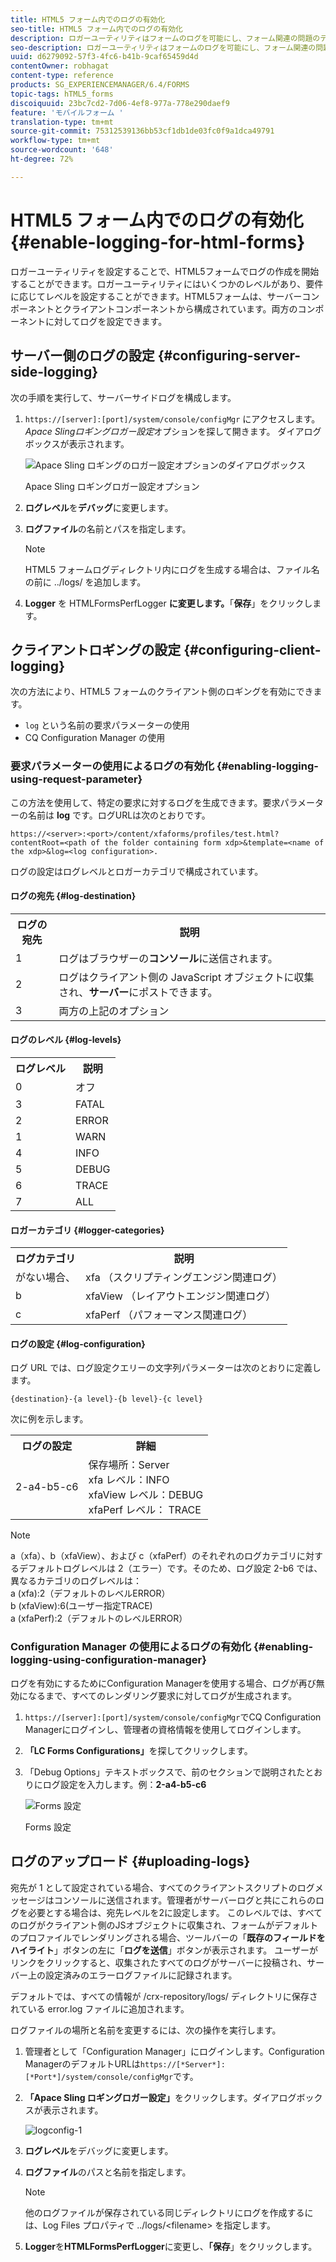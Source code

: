 ```yaml
---
title: HTML5 フォーム内でのログの有効化
seo-title: HTML5 フォーム内でのログの有効化
description: ロガーユーティリティはフォームのログを可能にし、フォーム関連の問題のデバッグに役立ちます。
seo-description: ロガーユーティリティはフォームのログを可能にし、フォーム関連の問題のデバッグに役立ちます。
uuid: d6279092-57f3-4fc6-b41b-9caf65459d4d
contentOwner: robhagat
content-type: reference
products: SG_EXPERIENCEMANAGER/6.4/FORMS
topic-tags: hTML5_forms
discoiquuid: 23bc7cd2-7d06-4ef8-977a-778e290daef9
feature: 'モバイルフォーム '
translation-type: tm+mt
source-git-commit: 75312539136bb53cf1db1de03fc0f9a1dca49791
workflow-type: tm+mt
source-wordcount: '648'
ht-degree: 72%

---
```



# HTML5 フォーム内でのログの有効化 {#enable-logging-for-html-forms}

ロガーユーティリティを設定することで、HTML5フォームでログの作成を開始することができます。ロガーユーティリティにはいくつかのレベルがあり、要件に応じてレベルを設定することができます。HTML5フォームは、サーバーコンポーネントとクライアントコンポーネントから構成されています。両方のコンポーネントに対してログを設定できます。 

## サーバー側のログの設定 {#configuring-server-side-logging}

次の手順を実行して、サーバーサイドログを構成します。

1. `https://[server]:[port]/system/console/configMgr` にアクセスします。*Apace Slingロギングロガー設定*&#x200B;オプションを探して開きます。 ダイアログボックスが表示されます。

   ![ Apace Sling ロギングのロガー設定オプションのダイアログボックス](assets/logconfig.png)

   Apace Sling ロギングロガー設定オプション

1. **ログレベル**&#x200B;を&#x200B;**デバッグ**&#x200B;に変更します。 

1. **ログファイル**&#x200B;の名前とパスを指定します。

   >[!NOTE]
   >
   >HTML5 フォームログディレクトリ内にログを生成する場合は、ファイル名の前に ../logs/ を追加します。

1. **Logger** を HTMLFormsPerfLogger **に変更します。**「**保存**」をクリックします。

## クライアントロギングの設定 {#configuring-client-logging}

次の方法により、HTML5 フォームのクライアント側のロギングを有効にできます。

* `log` という名前の要求パラメーターの使用
* CQ Configuration Manager の使用

### 要求パラメーターの使用によるログの有効化  {#enabling-logging-using-request-parameter}

この方法を使用して、特定の要求に対するログを生成できます。要求パラメーターの名前は **log** です。ログURLは次のとおりです。

`https://<server>:<port>/content/xfaforms/profiles/test.html?contentRoot=<path of the folder containing form xdp>&template=<name of the xdp>&log=<log configuration>.`

ログの設定はログレベルとロガーカテゴリで構成されています。

#### ログの宛先 {#log-destination}

<table> 
 <tbody> 
  <tr> 
   <th><strong>ログの宛先</strong></th> 
   <th><strong>説明</strong></th> 
  </tr> 
  <tr> 
   <td>1</td> 
   <td>ログはブラウザーの<strong>コンソール</strong>に送信されます。</td> 
  </tr> 
  <tr> 
   <td>2</td> 
   <td>ログはクライアント側の JavaScript オブジェクトに収集され、<strong>サーバー</strong>にポストできます。 </td> 
  </tr> 
  <tr> 
   <td>3</td> 
   <td>両方の上記のオプション<br /> </td> 
  </tr> 
 </tbody> 
</table>

#### ログのレベル {#log-levels}

<table> 
 <tbody> 
  <tr> 
   <th>ログレベル</th> 
   <th>説明</th> 
  </tr> 
  <tr> 
   <td>0</td> 
   <td>オフ<br type="_moz" /> </td> 
  </tr> 
  <tr> 
   <td>3</td> 
   <td>FATAL<br type="_moz" /> </td> 
  </tr> 
  <tr> 
   <td>2</td> 
   <td>ERROR<br type="_moz" /> </td> 
  </tr> 
  <tr> 
   <td>1</td> 
   <td>WARN<br type="_moz" /> </td> 
  </tr> 
  <tr> 
   <td>4</td> 
   <td>INFO<br type="_moz" /> </td> 
  </tr> 
  <tr> 
   <td>5</td> 
   <td>DEBUG<br type="_moz" /> </td> 
  </tr> 
  <tr> 
   <td>6</td> 
   <td>TRACE<br type="_moz" /> </td> 
  </tr> 
  <tr> 
   <td>7</td> 
   <td>ALL<br type="_moz" /> </td> 
  </tr> 
 </tbody> 
</table>

#### ロガーカテゴリ  {#logger-categories}

<table> 
 <tbody> 
  <tr> 
   <th>ログカテゴリ</th> 
   <th>説明</th> 
  </tr> 
  <tr> 
   <td>がない場合、</td> 
   <td>xfa （スクリプティングエンジン関連ログ）</td> 
  </tr> 
  <tr> 
   <td>b</td> 
   <td>xfaView （レイアウトエンジン関連ログ）<br type="_moz" /> </td> 
  </tr> 
  <tr> 
   <td>c</td> 
   <td>xfaPerf （パフォーマンス関連ログ）<br type="_moz" /> </td> 
  </tr> 
 </tbody> 
</table>

#### ログの設定 {#log-configuration}

ログ URL では、ログ設定クエリーの文字列パラメーターは次のとおりに定義します。

`{destination}-{a level}-{b level}-{c level}`

次に例を示します。

<table> 
 <tbody> 
  <tr> 
   <th>ログの設定</th> 
   <th>詳細</th> 
  </tr> 
  <tr> 
   <td>2-a4-b5-c6<br type="_moz" /> </td> 
   <td>保存場所：Server<br /> xfa レベル：INFO<br /> xfaView レベル：DEBUG<br /> xfaPerf レベル： TRACE</td> 
  </tr> 
 </tbody> 
</table>

>[!NOTE]
>
>a（xfa）、b（xfaView）、および c（xfaPerf）のそれぞれのログカテゴリに対するデフォルトログレベルは 2（エラー）です。そのため、ログ設定 2-b6 では、異なるカテゴリのログレベルは：\
>a (xfa):2（デフォルトのレベルERROR）\
>b (xfaView):6(ユーザー指定TRACE)\
>a (xfaPerf):2（デフォルトのレベルERROR）

### Configuration Manager の使用によるログの有効化 {#enabling-logging-using-configuration-manager}

ログを有効にするためにConfiguration Managerを使用する場合、ログが再び無効になるまで、すべてのレンダリング要求に対してログが生成されます。

1. `https://[server]:[port]/system/console/configMgr`でCQ Configuration Managerにログインし、管理者の資格情報を使用してログインします。
1. **「LC Forms Configurations」**&#x200B;を探してクリックします。
1. 「Debug Options」テキストボックスで、前のセクションで説明されたとおりにログ設定を入力します。例：**2-a4-b5-c6**

   ![Forms 設定](assets/forms_configuration.png)

   Forms 設定

## ログのアップロード {#uploading-logs}

宛先が 1 として設定されている場合、すべてのクライアントスクリプトのログメッセージはコンソールに送信されます。管理者がサーバーログと共にこれらのログを必要とする場合は、宛先レベルを2に設定します。 このレベルでは、すべてのログがクライアント側のJSオブジェクトに収集され、フォームがデフォルトのプロファイルでレンダリングされる場合、ツールバーの「**既存のフィールドをハイライト**」ボタンの左に「**ログを送信**」ボタンが表示されます。 ユーザーがリンクをクリックすると、収集されたすべてのログがサーバーに投稿され、サーバー上の設定済みのエラーログファイルに記録されます。

デフォルトでは、すべての情報が /crx-repository/logs/ ディレクトリに保存されている error.log ファイルに追加されます。

ログファイルの場所と名前を変更するには、次の操作を実行します。

1. 管理者として「Configuration Manager」にログインします。Configuration ManagerのデフォルトURLは`https://[*Server*]:[*Port*]/system/console/configMgr`です。
1. **「Apace Sling ロギングロガー設定」**&#x200B;をクリックします。ダイアログボックスが表示されます。

   ![logconfig-1](assets/logconfig-1.png)

1. **ログレベル**&#x200B;をデバッグに変更します。 

1. **ログファイル**&#x200B;のパスと名前を指定します。

   >[!NOTE]
   >
   >他のログファイルが保存されている同じディレクトリにログを作成するには、Log Files プロパティで ../logs/&lt;filename> を指定します。

1. **Logger**&#x200B;を&#x200B;**HTMLFormsPerfLogger**&#x200B;に変更し、**「保存**」をクリックします。

